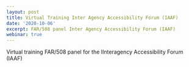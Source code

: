```yaml
---
layout: post
title: Virtual Training Inter Agency Accessibility Forum (IAAF)
date: '2020-10-06'
excerpt: FAR/508 panel Inter Agency Accessibility Forum (IAAF)
webinar: true
---
```

Virtual training FAR/508 panel for the IInteragency Accessibility Forum (IAAF)
